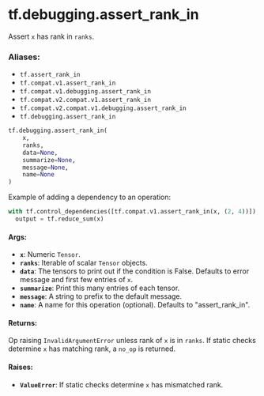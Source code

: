 <div itemscope itemtype="http://developers.google.com/ReferenceObject">
<meta itemprop="name" content="tf.debugging.assert_rank_in" />
<meta itemprop="path" content="Stable" />
</div>

# tf.debugging.assert_rank_in

Assert `x` has rank in `ranks`.

### Aliases:

* `tf.assert_rank_in`
* `tf.compat.v1.assert_rank_in`
* `tf.compat.v1.debugging.assert_rank_in`
* `tf.compat.v2.compat.v1.assert_rank_in`
* `tf.compat.v2.compat.v1.debugging.assert_rank_in`
* `tf.debugging.assert_rank_in`

``` python
tf.debugging.assert_rank_in(
    x,
    ranks,
    data=None,
    summarize=None,
    message=None,
    name=None
)
```

<!-- Placeholder for "Used in" -->

Example of adding a dependency to an operation:

```python
with tf.control_dependencies([tf.compat.v1.assert_rank_in(x, (2, 4))]):
  output = tf.reduce_sum(x)
```

#### Args:


* <b>`x`</b>:  Numeric `Tensor`.
* <b>`ranks`</b>:  Iterable of scalar `Tensor` objects.
* <b>`data`</b>:  The tensors to print out if the condition is False.  Defaults to
  error message and first few entries of `x`.
* <b>`summarize`</b>: Print this many entries of each tensor.
* <b>`message`</b>: A string to prefix to the default message.
* <b>`name`</b>: A name for this operation (optional).
  Defaults to "assert_rank_in".


#### Returns:

Op raising `InvalidArgumentError` unless rank of `x` is in `ranks`.
If static checks determine `x` has matching rank, a `no_op` is returned.



#### Raises:


* <b>`ValueError`</b>:  If static checks determine `x` has mismatched rank.